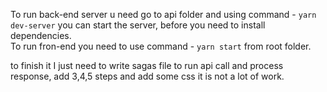 To run back-end server u need go to api folder and using command - ```yarn dev-server``` you can start the server, before you need to install dependencies. </br>
To run fron-end you need to use command - ```yarn start``` from root folder. </br>

to finish it I just need to write sagas file to run api call and process response, add 3,4,5 steps and add some css it is not a lot of work.